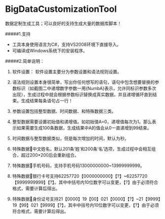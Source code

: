 # BigDataCustomizationTool
数据定制生成工具；可以良好的支持生成大量的数据库脚本！

#####1.支持
 * 工具本身使用语言为C#，支持VS2008环境下直接导入。
 * 可编译成Windows系统下的安装程序。

#####2.简单说明：
1.	软件设置：
软件设置主要分为参数设置和语法规则设置。

2.	语法规则设置本身很简单，写出你任何想写的语句，语句中包含想要替换的参数标识（如截图二中递增数字参数一用{NumbA}表示，允许同标识参数多次出现），生成过程中就会根据参数标识替换成真实数据，并且递增循环直到结束。生成结果每条语句占一行！
3.	参数设置包括整型数据、时间数据、和特殊数据三类。
4.	整型数据需要设置初始值和递增值。如初始值A=0，递增值每次为1。那么表示如果需要生成100条数据，生成结果中A的值会从0一直递增到99结束。
5.	时间数据与整型数据类似，但是每次增加的时间，默认为秒。
6.	特殊数据中文姓名，默认201条‘姓’和200条‘名’选项，生成过程中会相互组合，超过200*200后会重新组合。
7.	特殊数据手机号码，支持手机号码13000000000~13999999999。
8.	特殊数据银行卡号支持62257720【0000000000】【?】~62257720【9999999999】【?】。其中中括号内10位数字可以变更，【?】由于必须符合格式，需要计算后得出。
9.	特殊数据身份证号支持21【0000】19【00】021【0000】【?】~21【9999】19【99】021【9999】【?】，其中中括号内10位数字可以变更，【?】由于必须符合格式，需要计算后得出。
